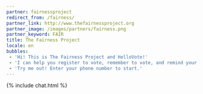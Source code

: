 ```yaml
---
partner: fairnessproject
redirect_from: /fairness/
partner_link: http://www.thefairnessproject.org
partner_image: /images/partners/fairness.png
partner_keyword: FAIR
title: The Fairness Project
locale: en
bubbles:
 - 'Hi! This is The Fairness Project and HelloVote!'
 - 'I can help you register to vote, remember to vote, and remind your friends to vote too.'
 - 'Try me out! Enter your phone number to start.'
---
```

{% include chat.html %}



